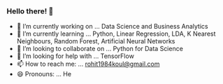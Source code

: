 ### Hello there!  👋

- 🔭 I’m currently working on ... Data Science and Business Analytics
- 🌱 I’m currently learning ... Python, Linear Regression, LDA, K Nearest Neighbours, Random Forest, Artificial Neural Networks
- 👯 I’m looking to collaborate on ... Python for Data Science
- 🤔 I’m looking for help with ... TensorFlow
- 📫 How to reach me: ... rohit1984koul@gmail.com
- 😄 Pronouns: ... He
